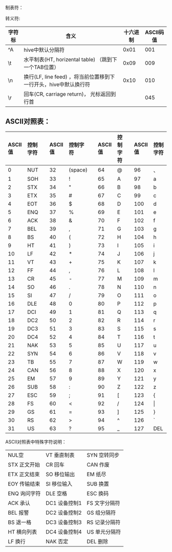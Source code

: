 制表符：

转义符:

| 字符标 | 含义                                                         | 十六进制 | ASCII码值 |
| ------ | ------------------------------------------------------------ | -------- | --------- |
| ^A     | hive中默认分隔符                                             | 0x01     | 001       |
| \t     | 水平制表(HT, horizental table) （跳到下一个TAB位置）         | 0x09     | 009       |
| \n     | 换行(LF, line feed) ，将当前位置移到下一行开头，hive中默认换行符 | 0x10     | 010       |
| \r     | 回车(CR, carriage return)， 光标返回到行首                   |          | 045       |



## ASCII对照表：

| ASCII值 | 控制字符 |      | ASCII值 | 控制字符 |      | ASCII值 | 控制字符 |      | ASCII值 | 控制字符 |
| :------ | :------- | ---- | :------ | :------- | ---- | :------ | :------- | ---- | :------ | :------- |
| 0       | NUT      |      | 32      | (space)  |      | 64      | @        |      | 96      | 、       |
| 1       | SOH      |      | 33      | !        |      | 65      | A        |      | 97      | a        |
| 2       | STX      |      | 34      | "        |      | 66      | B        |      | 98      | b        |
| 3       | ETX      |      | 35      | #        |      | 67      | C        |      | 99      | c        |
| 4       | EOT      |      | 36      | $        |      | 68      | D        |      | 100     | d        |
| 5       | ENQ      |      | 37      | %        |      | 69      | E        |      | 101     | e        |
| 6       | ACK      |      | 38      | &        |      | 70      | F        |      | 102     | f        |
| 7       | BEL      |      | 39      | ,        |      | 71      | G        |      | 103     | g        |
| 8       | BS       |      | 40      | (        |      | 72      | H        |      | 104     | h        |
| 9       | HT       |      | 41      | )        |      | 73      | I        |      | 105     | i        |
| 10      | LF       |      | 42      | *        |      | 74      | J        |      | 106     | j        |
| 11      | VT       |      | 43      | +        |      | 75      | K        |      | 107     | k        |
| 12      | FF       |      | 44      | ,        |      | 76      | L        |      | 108     | l        |
| 13      | CR       |      | 45      | -        |      | 77      | M        |      | 109     | m        |
| 14      | SO       |      | 46      | .        |      | 78      | N        |      | 110     | n        |
| 15      | SI       |      | 47      | /        |      | 79      | O        |      | 111     | o        |
| 16      | DLE      |      | 48      | 0        |      | 80      | P        |      | 112     | p        |
| 17      | DCI      |      | 49      | 1        |      | 81      | Q        |      | 113     | q        |
| 18      | DC2      |      | 50      | 2        |      | 82      | R        |      | 114     | r        |
| 19      | DC3      |      | 51      | 3        |      | 83      | S        |      | 115     | s        |
| 20      | DC4      |      | 52      | 4        |      | 84      | T        |      | 116     | t        |
| 21      | NAK      |      | 53      | 5        |      | 85      | U        |      | 117     | u        |
| 22      | SYN      |      | 54      | 6        |      | 86      | V        |      | 118     | v        |
| 23      | TB       |      | 55      | 7        |      | 87      | W        |      | 119     | w        |
| 24      | CAN      |      | 56      | 8        |      | 88      | X        |      | 120     | x        |
| 25      | EM       |      | 57      | 9        |      | 89      | Y        |      | 121     | y        |
| 26      | SUB      |      | 58      | :        |      | 90      | Z        |      | 122     | z        |
| 27      | ESC      |      | 59      | ;        |      | 91      | [        |      | 123     | {        |
| 28      | FS       |      | 60      | <        |      | 92      | /        |      | 124     | \|       |
| 29      | GS       |      | 61      | =        |      | 93      | ]        |      | 125     | }        |
| 30      | RS       |      | 62      | >        |      | 94      | ^        |      | 126     | `        |
| 31      | US       |      | 63      | ?        |      | 95      | _        |      | 127     | DEL      |

ASCII对照表中特殊字符说明：

|              |               |               |
| ------------ | ------------- | ------------- |
| NUL空        | VT 垂直制表   | SYN 空转同步  |
| STX 正文开始 | CR 回车       | CAN 作废      |
| ETX 正文结束 | SO 移位输出   | EM 纸尽       |
| EOY 传输结束 | SI 移位输入   | SUB 换置      |
| ENQ 询问字符 | DLE 空格      | ESC 换码      |
| ACK 承认     | DC1 设备控制1 | FS 文字分隔符 |
| BEL 报警     | DC2 设备控制2 | GS 组分隔符   |
| BS 退一格    | DC3 设备控制3 | RS 记录分隔符 |
| HT 横向列表  | DC4 设备控制4 | US 单元分隔符 |
| LF 换行      | NAK 否定      | DEL 删除      |